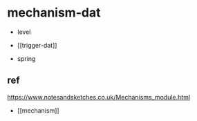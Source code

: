 
# mechanism-dat

- level 

- [[trigger-dat]]

- spring 


## ref 


https://www.notesandsketches.co.uk/Mechanisms_module.html

- [[mechanism]]